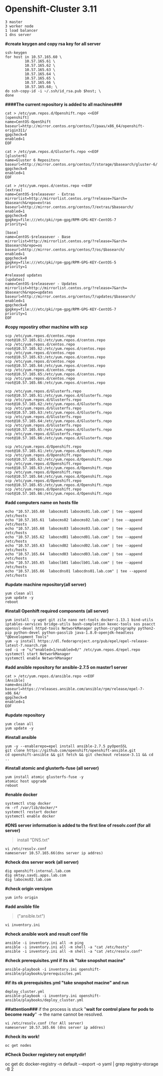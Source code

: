 # Openshift-Cluster 3.11

    3 master
    3 worker node
    1 load balancer
    1 dns server


**#create keygen and copy rsa key for all server**

    ssh-keygen
    for host in 10.57.165.60 \
             10.57.165.61 \
    		 10.57.165.62 \
    		 10.57.165.63 \
    		 10.57.165.64 \
    		 10.57.165.65 \
    		 10.57.165.66 \
             10.57.165.68; \
    do ssh-copy-id -i ~/.ssh/id_rsa.pub $host; \
    done

**####The current repository is added to all machines###**	

    cat > /etc/yum.repos.d/Openshift.repo <<EOF
    [openshift]
    name=CentOS-OpenShift
    baseurl=http://mirror.centos.org/centos/7/paas/x86_64/openshift-origin311/
    gpgcheck=0
    enabled=1
    EOF

    cat > /etc/yum.repos.d/Glusterfs.repo <<EOF
    [gluster6]
    name=Gluster 6 Repositoru
    baseurl=http://mirror.centos.org/centos/7/storage/$basearch/gluster-6/
    gpgcheck=0
    enabled=1
    EOF

    cat > /etc/yum.repos.d/centos.repo <<EOF
    [extras]
    name=CentOS-$releasever - Extras
    mirrorlist=http://mirrorlist.centos.org/?release=7&arch=
    $basearch&repo=extras
    baseurl=http://mirror.centos.org/centos/7/extras/$basearch/
    enabled=1
    gpgcheck=0
    gpgkey=file:///etc/pki/rpm-gpg/RPM-GPG-KEY-CentOS-7
    priority=1
    
    [base]
    name=CentOS-$releasever - Base
    mirrorlist=http://mirrorlist.centos.org/?release=7&arch=
    $basearch&repo=os
    baseurl=http://mirror.centos.org/centos/7/os/$basearch/
    enabled=1
    gpgcheck=0
    gpgkey=file:///etc/pki/rpm-gpg/RPM-GPG-KEY-CentOS-5
    priority=1
    
    #released updates
    [updates]
    name=CentOS-$releasever - Updates
    mirrorlist=http://mirrorlist.centos.org/?release=7&arch=
    $basearch&repo=updates
    baseurl=http://mirror.centos.org/centos/7/updates/$basearch/
    enabled=1
    gpgcheck=0
    gpgkey=file:///etc/pki/rpm-gpg/RPM-GPG-KEY-CentOS-7
    priority=1
    EOF

**#copy repostiry other machine with scp**

    scp /etc/yum.repos.d/centos.repo root@10.57.165.61:/etc/yum.repos.d/centos.repo
    scp /etc/yum.repos.d/centos.repo root@10.57.165.62:/etc/yum.repos.d/centos.repo
    scp /etc/yum.repos.d/centos.repo root@10.57.165.63:/etc/yum.repos.d/centos.repo
    scp /etc/yum.repos.d/centos.repo root@10.57.165.64:/etc/yum.repos.d/centos.repo
    scp /etc/yum.repos.d/centos.repo root@10.57.165.65:/etc/yum.repos.d/centos.repo
    scp /etc/yum.repos.d/centos.repo root@10.57.165.66:/etc/yum.repos.d/centos.repo
    
    scp /etc/yum.repos.d/Glusterfs.repo root@10.57.165.61:/etc/yum.repos.d/Glusterfs.repo
    scp /etc/yum.repos.d/Glusterfs.repo root@10.57.165.62:/etc/yum.repos.d/Glusterfs.repo
    scp /etc/yum.repos.d/Glusterfs.repo root@10.57.165.63:/etc/yum.repos.d/Glusterfs.repo
    scp /etc/yum.repos.d/Glusterfs.repo root@10.57.165.64:/etc/yum.repos.d/Glusterfs.repo
    scp /etc/yum.repos.d/Glusterfs.repo root@10.57.165.65:/etc/yum.repos.d/Glusterfs.repo
    scp /etc/yum.repos.d/Glusterfs.repo root@10.57.165.66:/etc/yum.repos.d/Glusterfs.repo
    
    scp /etc/yum.repos.d/Openshift.repo root@10.57.165.61:/etc/yum.repos.d/Openshift.repo
    scp /etc/yum.repos.d/Openshift.repo root@10.57.165.62:/etc/yum.repos.d/Openshift.repo
    scp /etc/yum.repos.d/Openshift.repo root@10.57.165.63:/etc/yum.repos.d/Openshift.repo
    scp /etc/yum.repos.d/Openshift.repo root@10.57.165.64:/etc/yum.repos.d/Openshift.repo
    scp /etc/yum.repos.d/Openshift.repo root@10.57.165.65:/etc/yum.repos.d/Openshift.repo
    scp /etc/yum.repos.d/Openshift.repo root@10.57.165.66:/etc/yum.repos.d/Openshift.repo

**#add computers name on hosts file**

    echo "10.57.165.60  labocms01 labocms01.lab.com" | tee --append /etc/hosts
    echo "10.57.165.61  labocms02 labocms02.lab.com" | tee --append /etc/hosts
    echo "10.57.165.68  labocms03 labocms03.lab.com" | tee --append /etc/hosts
    echo "10.57.165.62  labocnd01 labocnd01.lab.com" | tee --append /etc/hosts
    echo "10.57.165.63  labocnd02 labocnd02.lab.com" | tee --append /etc/hosts
    echo "10.57.165.64  labocnd03 labocnd03.lab.com" | tee --append /etc/hosts
    echo "10.57.165.65  laboclb01 laboclb01.lab.com" | tee --append /etc/hosts
    echo "10.57.165.66  labocdns01 labocdns01.lab.com" | tee --append /etc/hosts

**#update machine repository(all server)**

    yum clean all
    yum update -y
    reboot

**#install Openhift required components (all server)**

    yum install -y wget git zile nano net-tools docker-1.13.1 bind-utils iptables-services bridge-utils bash-completion kexec-tools sos psacct openssl-devel httpd-tools NetworkManager python-cryptography python2-pip python-devel python-passlib java-1.8.0-openjdk-headless "@Development Tools"
    yum -y install https://dl.fedoraproject.org/pub/epel/epel-release-latest-7.noarch.rpm
    sed -i -e "s/^enabled=1/enabled=0/" /etc/yum.repos.d/epel.repo
    systemctl start NetworkManager
    systemctl enable NetworkManager

**#add ansible repository for ansible-2.7.5 on master1 server**

    cat > /etc/yum.repos.d/ansible.repo <<EOF
    [Ansible]
    name=Ansible
    baseurl=https://releases.ansible.com/ansible/rpm/release/epel-7-x86_64/
    gpgcheck=0
    enabled=1
    EOF
**#update repository**

    yum clean all
    yum update -y

**#install ansible**

    yum -y --enablerepo=epel install ansible-2.7.5 pyOpenSSL
    git clone https://github.com/openshift/openshift-ansible.git
    cd openshift-ansible && git fetch && git checkout release-3.11 && cd ..

**#install atomic and glusterfs-fuse (all server)**

    yum install atomic glusterfs-fuse -y
    atomic host upgrade
    reboot

**#enable docker**

    systemctl stop docker
    rm -rf /var/lib/docker/*
    systemctl restart docker
    systemctl enable docker

**#DNS server information is added to the first line of resolv.conf (for all server)**

> install "DNS.txt"

    vi /etc/resolv.conf
    nameserver 10.57.165.66(dns server ip addres)

**#check dns server work (all server)**

    dig openshift-internal.lab.com
    dig oktay.savdi.apps.lab.com
    dig labocms02.lab.com

**#check origin versiyon**

    yum info origin	

**#add ansible file**

> ("ansible.txt")

    vi inventory.ini

**#check ansible work and result conf file**

    ansible -i inventory.ini all -m ping
    ansible -i inventory.ini all -m shell -a "cat /etc/hosts"
    ansible -i inventory.ini all -m shell -a "cat /etc/resolv.conf"	

**#check 	prerequisites.yml if its ok "take snopshot macine"** 

    ansible-playbook -i inventory.ini openshift-ansible/playbooks/prerequisites.yml

**#if its ok prerequisites.yml "take snopshot macine" and run** 

    deploy_cluster.yml
    ansible-playbook -i inventory.ini openshift-ansible/playbooks/deploy_cluster.yml

**##attention###**
if the process is stuck "**wait for control plane for pods to become ready**" -> the name cannot be resolved.

    vi /etc/resolv.conf (for All server)
    nameserver 10.57.165.66 (dns server ip addres)

**#check its work!**

    oc get nodes
    
**#Check Docker registery not emptydir!**

oc get dc docker-registry -n default --export -o yaml | grep registry-storage -B 2
